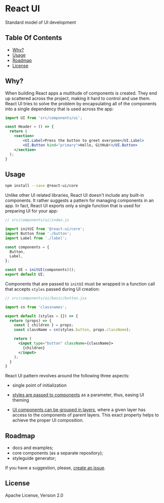 # React UI

Standard model of UI development


## Table Of Contents

* [Why?](#why)
* [Usage](#usage)
* [Roadmap](#roadmap)
* [License](#license)


## Why?

When building React apps a multitude of components is created. They end up scattered across the project, making it hard to control and use them. React UI tries to solve the problem by encapsulating all of the components into a single dependency that is used across the app:

```jsx
import UI from 'src/components/ui';

const Header = () => {
  return (
    <section>
    	<UI.Label>Press the button to greet everyone</UI.Label>
    	<UI.Button kind="primary">Hello, GitHub!</UI.Button>
    </section>
  );
}
```


## Usage
```sh
npm install --save @react-ui/core
```

Unlike other UI related libraries, React UI doesn't include any built-in components. It rather suggests a pattern for managing components in an app. In fact, React UI exports only a single function that is used for preparing UI for your app:

```javascript
// src/components/ui/index.js

import initUI from '@react-ui/core';
import Button from './button';
import Label from './label';

const components = {
  Button,
  Label,
};

const UI = initUI(components)();
export default UI;
```

Components that are passed to `initUI` must be wrapped in a function call that accepts `styles` passed during UI creation:

```jsx
// src/components/ui/basic/button.jsx

import cn from 'classnames';

export default (styles = {}) => {
  return (props) => {
    const { children } = props;
    const className = cn(styles.button, props.className);

    return (
      <input type="button" className={className}>
        {children}
      </input>
    );
  }
}
```

React UI pattern revolves around the following three aspects:

  * single point of initialization

  * [styles are passed to components](/docs/styling.md) as a parameter, thus, easing UI theming

  * [UI components can be grouped in layers](/docs/layers.md), where a given layer has access to the components of parent layers. This exact property helps to achieve the proper UI composition.


## Roadmap

* docs and examples;
* core components (as a separate repository);
* styleguide generator;

If you have a suggestion, please, [create an issue](https://github.com/jqestate/react-ui/issues/new).


## License

Apache License, Version 2.0
